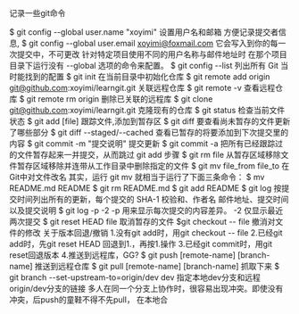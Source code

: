 记录一些git命令

$ git config --global user.name "xoyimi"  设置用户名和邮箱 方便记录提交者信息,
$ git config --global user.email xoyimi@foxmail.com   它会写入到你的每一次提交中，不可更改
针对特定项目使用不同的用户名称与邮件地址时 在那个项目目录下运行没有 --global 选项的命令来配置。
$ git config --list   列出所有 Git 当时能找到的配置
$ git init   在当前目录中初始化仓库
$ git remote add origin git@github.com:xoyimi/learngit.git   关联远程仓库
$ git remote -v   查看远程仓库
$ git remote rm origin   删除已关联的远程库
$ git clone git@github.com:xoyimi/learngit.git   克隆现有的仓库
$ git status 检查当前文件状态
$ git add [file] 跟踪文件,添加到暂存区
$ git diff   要查看尚未暂存的文件更新了哪些部分
$ git diff --staged/--cached   查看已暂存的将要添加到下次提交里的内容
$ git commit -m "提交说明"    提交更新
$ git commit -a   把所有已经跟踪过的文件暂存起来一并提交，从而跳过 git add 步骤
$ git rm file    从暂存区域移除文件暂存区域移除并连带从工作目录中删除指定的文件
$ git mv file_from file_to   在Git中对文件改名
其实，运行 git mv 就相当于运行了下面三条命令：
$ mv README.md README 
$ git rm README.md
$ git add README
$ git log   按提交时间列出所有的更新，每个提交的 SHA-1 校验和、作者名 邮件地址、提交时间以及提交说明
$ git log -p -2   -p 用来显示每次提交的内容差异。 -2 仅显示最近两次提交
$ git reset HEAD file  取消暂存的文件
$git checkout -- file 撤消对文件的修改
关于版本回退/撤销
1.没有git add时，用git checkout -- file
2.已经git add时，先git reset HEAD <file>回退到1.，再按1.操作
3.已经git commit时，用git reset回退版本
4.推送到远程库，GG?
$ git push [remote-name] [branch-name] 推送到远程仓库
$ git pull [remote-name] [branch-name] 抓取下来
$ git branch --set-upstream-to=origin/dev dev 指定本地dev分支和远程origin/dev分支的链接
多人在同一个分支上协作时，很容易出现冲突。即使没有冲突，后push的童鞋不得不先pull，
在本地合
